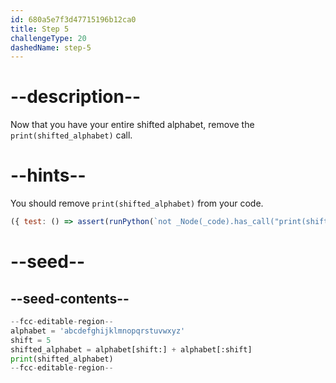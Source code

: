 ```yaml
---
id: 680a5e7f3d47715196b12ca0
title: Step 5
challengeType: 20
dashedName: step-5
---
```


# --description--

Now that you have your entire shifted alphabet, remove the `print(shifted_alphabet)` call.

# --hints--

You should remove `print(shifted_alphabet)` from your code.

```js
({ test: () => assert(runPython(`not _Node(_code).has_call("print(shifted_alphabet)")`)) })
```

# --seed--

## --seed-contents--

```py
--fcc-editable-region--
alphabet = 'abcdefghijklmnopqrstuvwxyz'
shift = 5
shifted_alphabet = alphabet[shift:] + alphabet[:shift]
print(shifted_alphabet)
--fcc-editable-region--
```
